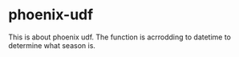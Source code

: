 # phoenix-udf
This is about phoenix udf.
The function is acrrodding to datetime to determine what season is.
